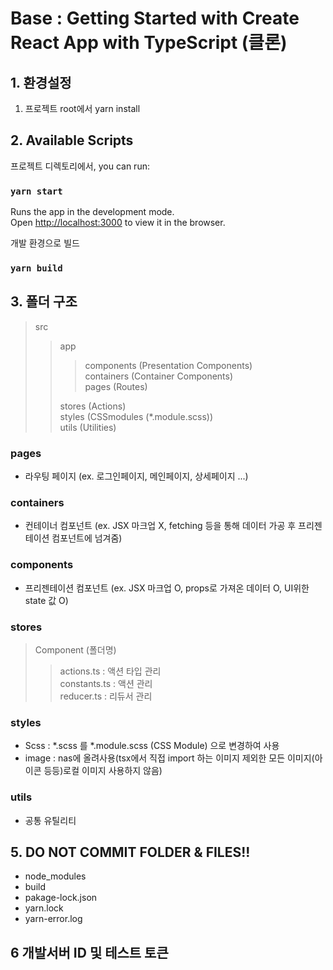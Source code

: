 # Base : Getting Started with Create React App with TypeScript (클론)

## 1. 환경설정

1. 프로젝트 root에서 yarn install

## 2. Available Scripts

프로젝트 디렉토리에서, you can run:

### `yarn start`

Runs the app in the development mode.\
Open [http://localhost:3000](http://localhost:3000) to view it in the browser.

개발 환경으로 빌드

### `yarn build`

## 3. 폴더 구조

> src
> <br>
>
> > app
> > <br>
> >
> > > components (Presentation Components)
> > > <br>
> > > containers (Container Components)
> > > <br>
> > > pages (Routes)
> >
> > stores (Actions)
> > <br>
> > styles (CSSmodules (\*.module.scss))
> > <br>
> > utils (Utilities)

### pages

- 라우팅 페이지 (ex. 로그인페이지, 메인페이지, 상세페이지 ...)

### containers

- 컨테이너 컴포넌트 (ex. JSX 마크업 X, fetching 등을 통해 데이터 가공 후 프리젠테이션 컴포넌트에 넘겨줌)

### components

- 프리젠테이션 컴포넌트 (ex. JSX 마크업 O, props로 가져온 데이터 O, UI위한 state 값 O)

### stores

> Component (폴더명)
>
> > actions.ts : 액션 타입 관리
> > <br>
> > constants.ts : 액션 관리
> > <br>
> > reducer.ts : 리듀서 관리

  <!-- > api.ts : `axois 모듈` <br> `주의사항)` <br> `1) get 요청시 params 옵션 사용하지 않고 data 옵션 사용` <br> `2) baseURL default 기존 쿠폰서버, 옵션 사용하여 변경 가능`

  ```javascript
  import api from "src/utils/api";

  api
    .get("/hybridapp/renew/main/banner/list", {
      data: { banner_cat_cd: "SUB" },
      baseURL: process.env.REACT_APP_MARTUBE_API,
    })
    .then((response) => {});
  ``` -->

### styles

- Scss : \*.scss 를 \*.module.scss (CSS Module) 으로 변경하여 사용
- image : nas에 올려사용(tsx에서 직접 import 하는 이미지 제외한 모든 이미지(아이콘 등등)로컬 이미지 사용하지 않음)

### utils

- 공통 유틸리티

## 5. DO NOT COMMIT FOLDER & FILES!!

- node_modules
- build
- pakage-lock.json
- yarn.lock
- yarn-error.log

## 6 개발서버 ID 및 테스트 토큰
